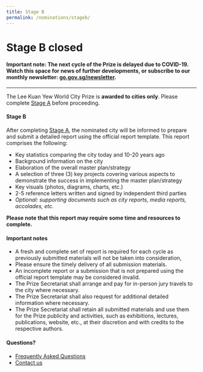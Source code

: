 ```yaml
---
title: Stage B
permalink: /nominations/stageb/
---
```


# **Stage B closed**

#### **Important note:** The next cycle of the Prize is delayed due to COVID-19. Watch this space for news of further developments, or subscribe to our monthly newsletter: [go.gov.sg/newsletter](https://go.gov.sg/newsletter).

---

The Lee Kuan Yew World City Prize is **awarded to cities only**. Please complete [Stage A](/nominations/stagea) before proceeding.

#### **Stage B**

After completing [Stage A](//nominations/stagea), the nominated city will be informed to prepare and submit a detailed report using the official report template. This report comprises the following: 

- Key statistics comparing the city today and 10-20 years ago 
- Background information on the city 
- Elaboration of the overall master plan/strategy
- A selection of three (3) key projects covering various aspects to demonstrate the success in implementing the master plan/strategy 
- Key visuals (photos, diagrams, charts, etc.) 
- 2-5 reference letters written and signed by independent third parties
- *Optional: supporting documents such as city reports, media reports, accolades, etc.*

**Please note that this report may require some time and resources to complete.** 

#### **Important notes**

- A fresh and complete set of report is required for each cycle as previously submitted materials will not be taken into consideration, 
- Please ensure the timely delivery of all submission materials. 
- An incomplete report or a submission that is not prepared using the official report template may be considered invalid. 
- The Prize Secretariat shall arrange and pay for in-person jury travels to the city where necessary. 
- The Prize Secretariat shall also request for additional detailed information where necessary. 
- The Prize Secretariat shall retain all submitted materials and use them for the Prize publicity and activities, such as exhibitions, lectures, publications, website, etc., at their discretion and with credits to the respective authors. 

#### **Questions?**

- [Frequently Asked Questions](/faq/) 
- [Contact us](/contact-us/)
